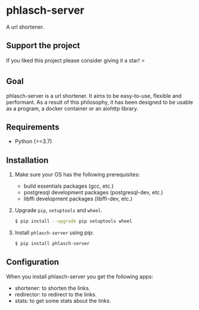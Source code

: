 # phlasch-server

A url shortener.

## Support the project

If you liked this project please consider giving it a star! ⭐️

## Goal

phlasch-server is a url shortener. It aims to be easy-to-use, flexible and
performant. As a result of this philosophy, it has been designed to be usable
as a program, a docker container or an aiohttp library.

## Requirements

- Python (\>=3.7)

## Installation

1. Make sure your OS has the following prerequisites:

   - build essentials packages (gcc, etc.)
   - postgresql development packages (postgresql-dev, etc.)
   - libffi development packages (libffi-dev, etc.)

2. Upgrade `pip`, `setuptools` and `wheel`.

   ``` bash
   $ pip install --upgrade pip setuptools wheel
   ```

3. Install `phlasch-server` using pip:

   ``` bash
   $ pip install phlasch-server
   ```

## Configuration

When you install phlasch-server you get the following apps:

- shortener: to shorten the links.
- redirector: to redirect to the links.
- stats: to get some stats about the links.
